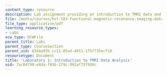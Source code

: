 ```yaml
---
content_type: resource
description: Lab assignment providing an introduction to fMRI data and analysis.
file: /media/courses/hst-583-functional-magnetic-resonance-imaging-data-acquisition-and-analysis-fall-2008/7ac04790e8daf03b2f9c992af73f938c_lab1_rg.pdf
file_type: application/pdf
learning_resource_types:
- Labs
ocw_type: OCWFile
parent_title: Labs
parent_type: CourseSection
parent_uid: 6344a97b-cc11-05ad-4911-175f735ecf18
resourcetype: Document
title: 'Laboratory 1: Introduction to fMRI Data Analysis'
uid: 7ac04790-e8da-f03b-2f9c-992af73f938c
---
```


